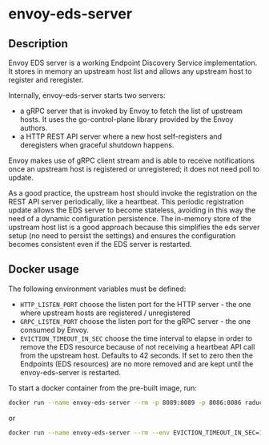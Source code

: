 # envoy-eds-server

## Description

Envoy EDS server is a working Endpoint Discovery Service implementation. It stores in memory an upstream host list and allows any upstream host to register and reregister. 

Internally, envoy-eds-server starts two servers:

- a gRPC server that is invoked by Envoy to fetch the list of upstream hosts. It uses the go-control-plane library provided by the Envoy authors.
- a HTTP REST API server where a new host self-registers and deregisters when graceful shutdown happens.

Envoy makes use of gRPC client stream and is able to receive notifications once an upstream host is registered or unregistered; it does not need poll to update.

As a good practice, the upstream host should invoke the registration on the REST API server periodically, like a heartbeat. This periodic registration update allows the EDS server to become stateless, avoiding in this way the need of a dynamic configuration persistence. The in-memory store of the upstream host list is a good approach because this simplifies the eds server setup (no need to persist the settings) and ensures the configuration becomes consistent even if the EDS server is restarted.

## Docker usage

The following environment variables must be defined:

- `HTTP_LISTEN_PORT` choose the listen port for the HTTP server - the one where upstream hosts are registered / unregistered
- `GRPC_LISTEN_PORT` choose the listen port for the gRPC server - the one consumed by Envoy.
- `EVICTION_TIMEOUT_IN_SEC` choose the time interval to elapse in order to remove the EDS resource because of not receiving a heartbeat API call from the upstream host. Defaults to 42 seconds. If set to zero then the Endpoints (EDS resources) are no more removed and are kept until the envoy-eds-server is restarted.

To start a docker container from the pre-built image, run:

```bash
docker run --name envoy-eds-server --rm -p 8089:8089 -p 8086:8086 raducrisan/envoy-eds-server
```

or

```bash
docker run --name envoy-eds-server --rm --env EVICTION_TIMEOUT_IN_SEC=10 -p 8089:8089 -p 8086:8086 raducrisan/envoy-eds-server
```
